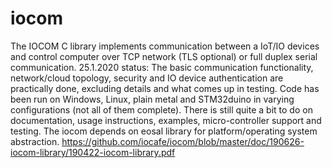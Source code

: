 # iocom
The IOCOM C library implements communication between a IoT/IO devices and control computer over TCP network (TLS optional) or full duplex serial communication.
25.1.2020 status: The basic communication functionality, network/cloud topology, security and IO device authentication are practically done, excluding details and what comes up in testing. Code has been run on Windows, Linux, plain metal and STM32duino in varying configurations (not all of them complete). There is still quite a bit to do on documentation, usage instructions, examples, micro-controller support and testing. The iocom depends on eosal library for platform/operating system abstraction.
https://github.com/iocafe/iocom/blob/master/doc/190626-iocom-library/190422-iocom-library.pdf
